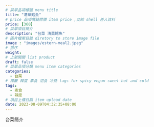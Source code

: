 ```yaml
---
# 菜單品項標題 menu title 
title: "清蒸鱈魚"
# price 品項價錢標價 item price ,交給 shell 差入資料
price: [360] 
# 菜單項目簡介 
description: "台菜 清蒸鱈魚"
# 圖片檔案目錄 diretory to store image file
image : "images/estern-meal2.jpeg"
# 排序
weight: 
# 上架開關 list product 
draft: false
# 菜單品項分類 menu item categories 
categories:
  - 台菜
# 標籤 辣度 素食 甜食 冷熱 tags for spicy vegan sweet hot and cold 
tags:
  - 素食
  - 辣度
# 項目上傳日期 item upload date 
date: 2023-08-09T04:32:35+08:00
---
```


台菜簡介
